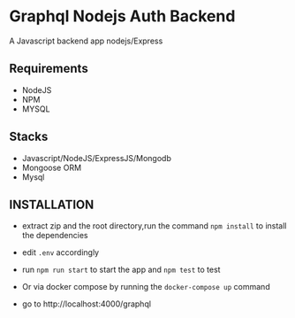 # Graphql Nodejs Auth Backend

A Javascript backend app nodejs/Express

## Requirements

- NodeJS
- NPM
- MYSQL

## Stacks

- Javascript/NodeJS/ExpressJS/Mongodb
- Mongoose ORM
- Mysql

## INSTALLATION

- extract zip and the root directory,run the command `npm install` to install the dependencies
- edit `.env` accordingly
- run `npm run start` to start the app and
  `npm test` to test

- Or via docker compose by running the `docker-compose up` command  

 - go to http://localhost:4000/graphql

 